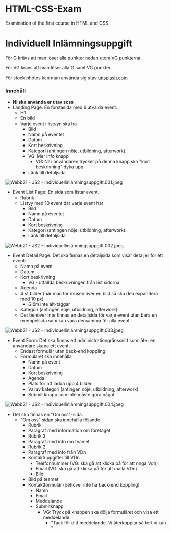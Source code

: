 # HTML-CSS-Exam
Examination of the first course in HTML and CSS

# Individuell Inlämningsuppgift

För G krävs att man löser alla punkter nedan utom VG punkterna

För VG krävs att man löser alla G samt VG punkter.

För stock photos kan man använda sig utav [unsplash.com](http://unsplash.com) 

### Innehåll

- **Ni ska använda er utav scss**
- Landing Page: En förstasida med 6 utvalda event.
    - H1
    - En bild
    - Varje event i listvyn ska ha
        - Bild
        - Namn på eventet
        - Datum
        - Kort beskrivning
        - Kategori (antingen nöje, utbildning, afterwork).
        - VG: Mer info knapp
            - VG: När användaren trycker på denna knapp ska "kort beskrivning" dyka upp
        - Länk till detaljsida
        

![Webb21 - JS2 - Individuellinlämningsuppgift.001.jpeg](https://s3-us-west-2.amazonaws.com/secure.notion-static.com/f90e911e-29df-49a7-9818-4ae5096a359c/Webb21_-_JS2_-_Individuellinlamningsuppgift.001.jpeg)

- Event List Page: En sida som listar event.
    - Rubrik
    - Listvy med 10 event där varje event har
        - Bild
        - Namn på eventet
        - Datum
        - Kort beskrivning
        - Kategori (antingen nöje, utbildning, afterwork).
        - Länk till detaljsida

![Webb21 - JS2 - Individuellinlämningsuppgift.002.jpeg](https://s3-us-west-2.amazonaws.com/secure.notion-static.com/3e32b562-0453-426d-b9d6-06bd2ecbfc96/Webb21_-_JS2_-_Individuellinlamningsuppgift.002.jpeg)

- Event Detail Page: Det ska finnas en detaljsida som visar detaljer för ett event:
    - Namn på event
    - Datum
    - Kort beskrivning
        - VG - utfällda beskrivningen från list sidorna
    - Agenda
    - 4 st bilder (när man för musen över en bild så ska den expandera med 10 px)
        - Glöm inte alt-taggar
    - Kategori (antingen nöje, utbildning, afterwork).
    - Det behöver inte finnas en detaljsida för varje event utan bara en exempelsida som kan vara densamma för alla event.

![Webb21 - JS2 - Individuellinlämningsuppgift.003.jpeg](https://s3-us-west-2.amazonaws.com/secure.notion-static.com/24fb80ff-ca1c-4d58-a77e-2784e1472f5e/Webb21_-_JS2_-_Individuellinlamningsuppgift.003.jpeg)

- Event Form: Det ska finnas ett administrationgränssnitt som låter en användare skapa ett event.
    - Endast formulär utan back-end koppling.
    - Formuläret ska innehålla
        - Namn på event
        - Datum
        - Kort beskrivning
        - Agenda
        - Plats för att ladda upp 4 bilder
        - Val av kategori (antingen nöje, utbildning, afterwork)
        - Submit knapp som inte måste göra något

![Webb21 - JS2 - Individuellinlämningsuppgift.004.jpeg](https://s3-us-west-2.amazonaws.com/secure.notion-static.com/e6312450-0dc1-4a8b-8c21-16184341b731/Webb21_-_JS2_-_Individuellinlamningsuppgift.004.jpeg)

- Det ska finnas en "Om oss"-sida.
    - "Om oss" sidan ska innehålla följande
        - Rubrik
        - Paragraf med information om företaget
        - Rubrik 2
        - Paragraf med info om teamet
        - Rubrik 2
        - Paragraf med info från VDn
        - Kontaktuppgifter till VDn
            - Telefonnummer (VG: ska gå att klicka på för att ringa Vdn)
            - Email (VG: ska gå att klicka på för att maila VDn)
            - Bild
        - Bild på teamet
        - Kontaktformulär (behöver inte ha back-end koppling)
            - Namn
            - Email
            - Meddelande
            - Submitknapp
                - VG: Tryck på knappen ska dölja formuläret och visa ett meddelande
                    - "Tack för ditt meddelande. Vi återkopplar så fort vi kan "
